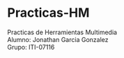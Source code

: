 # Practicas-HM
Practicas de Herramientas Multimedia <br>
Alumno: Jonathan Garcia Gonzalez <br>
Grupo: ITI-07116 <br>
